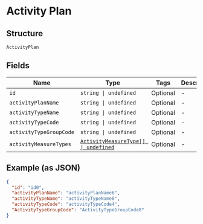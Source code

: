 
# Activity Plan

## Structure

`ActivityPlan`

## Fields

| Name | Type | Tags | Description |
|  --- | --- | --- | --- |
| `id` | `string \| undefined` | Optional | - |
| `activityPlanName` | `string \| undefined` | Optional | - |
| `activityTypeName` | `string \| undefined` | Optional | - |
| `activityTypeCode` | `string \| undefined` | Optional | - |
| `activityTypeGroupCode` | `string \| undefined` | Optional | - |
| `activityMeasureTypes` | [`ActivityMeasureType[] \| undefined`](../../doc/models/activity-measure-type.md) | Optional | - |

## Example (as JSON)

```json
{
  "id": "id0",
  "activityPlanName": "activityPlanName6",
  "activityTypeName": "activityTypeName8",
  "activityTypeCode": "activityTypeCode4",
  "ActivityTypeGroupCode": "ActivityTypeGroupCode8"
}
```

